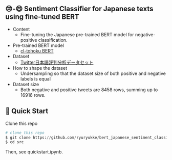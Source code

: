 ## 😢-😄 Sentiment Classifier for Japanese texts using fine-tuned BERT
- Content
    - Fine-tuning the Japanese pre-trained BERT model for negative-positive classification.
- Pre-trained BERT model
    - [cl-tohoku BERT](https://huggingface.co/cl-tohoku/bert-base-japanese-whole-word-masking)
- Dataset
    - [Twitter日本語評判分析データセット](https://www.db.info.gifu-u.ac.jp/sentiment_analysis/)
- How to shape the dataset
    - Undersampling so that the dataset size of both positive and negative labels is equal
- Dataset size
    - Both negative and positive tweets are 8458 rows, summing up to 16916 rows.
 ## 🚀 Quick Start
 
 Clone this repo

 ```python
 # clone this repo
 $ git clone https://github.com/ryuryukke/bert_japanese_sentiment_classifier.git
 $ cd src
 ```
 Then, see quickstart.ipynb.
